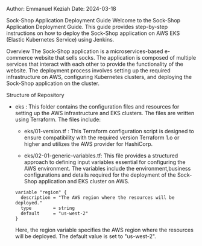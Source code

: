 Author: Emmanuel Keziah
Date: 2024-03-18


Sock-Shop Application Deployment Guide
Welcome to the Sock-Shop Application Deployment Guide. This guide provides step-by-step instructions on how to deploy the Sock-Shop application on AWS EKS (Elastic Kubernetes Service) using Jenkins.

Overview
The Sock-Shop application is a microservices-based e-commerce website that sells socks. The application is composed of multiple services that interact with each other to provide the functionality of the website. The deployment process involves setting up the required infrastructure on AWS, configuring Kubernetes clusters, and deploying the Sock-Shop application on the cluster.

Structure of Repository
- eks : This folder contains the configuration files and resources for setting up the AWS infrastructure and EKS clusters. The files are written using Terraform. The files include:
    - eks/01-version.tf : This Terraform configuration script is designed to ensure compatibility with the required version Terraform 1.o or higher and utilizes the AWS provider for HashiCorp.

    - eks/02-01-generic-variables.tf: This file provides a structured approach to defining input variables essential for configuring the AWS environment. The variables include the environment,business configurations and details required for the deployment of the Sock-Shop application and EKS cluster on AWS.

    ```
    variable "region" {
      description = "The AWS region where the resources will be deployed."
      type        = string
      default     = "us-west-2"
    }
    ```
    Here, the region variable specifies the AWS region where the resources will be deployed. The default value is set to "us-west-2".
